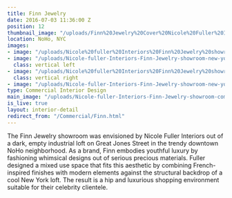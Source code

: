 ```yaml
---
title: Finn Jewelry
date: 2016-07-03 11:36:00 Z
position: 12
thumbnail_image: "/uploads/Finn%20Jewelry%20Cover%20Nicole%20Fuller%20Interiors.jpg"
location: NoHo, NYC
images:
- image: "/uploads/Nicole%20fuller%20Interiors%20Finn%20Jewelry%20showroom%20new%20york%20city%20commercial%20retail%20designer.jpg"
- image: "/uploads/Nicole-fuller-Interiors-Finn-Jewelry-showroom-new-york-city-commercial-retail-designer-3.jpg"
  class: vertical left
- image: "/uploads/Nicole%20fuller%20Interiors%20Finn%20Jewelry%20showroom%20new%20york%20city%20commercial%20retail%20designer%201-af9bdc.jpg"
  class: vertical right
- image: "/uploads/Nicole-fuller-Interiors-Finn-Jewelry-showroom-new-york-city-commercial-retail-designer-5.jpg"
type: Commercial Interior Design
main_image: "/uploads/Nicole-fuller-Interiors-Finn-Jewelry-showroom-commercial-retail-designer-2.jpg"
is_live: true
layout: interior-detail
redirect_from: "/Commercial/Finn.html"
---
```


The Finn Jewelry showroom was envisioned by Nicole Fuller Interiors out of a dark, empty industrial loft on Great Jones Street in the trendy downtown NoHo neighborhood. As a brand, Finn embodies youthful luxury by fashioning whimsical designs out of serious precious materials. Fuller designed a mixed use space that fits this aesthetic by combining French-inspired finishes with modern elements against the structural backdrop of a cool New York loft. The result is a hip and luxurious shopping environment suitable for their celebrity clientele. 
